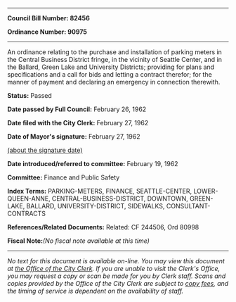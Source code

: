 

********

**Council Bill Number: 82456**
   
**Ordinance Number: 90975**
********

 An ordinance relating to the purchase and installation of parking meters in the Central Business District fringe, in the vicinity of Seattle Center, and in the Ballard, Green Lake and University Districts; providing for plans and specifications and a call for bids and letting a contract therefor; for the manner of payment and declaring an emergency in connection therewith.

**Status:** Passed
   
**Date passed by Full Council:** February 26, 1962
   
**Date filed with the City Clerk:** February 27, 1962
   
**Date of Mayor's signature:** February 27, 1962
   
[(about the signature date)](/~public/approvaldate.htm)
   
   
   
**Date introduced/referred to committee:** February 19, 1962
   
**Committee:** Finance and Public Safety
   
   
**Index Terms:** PARKING-METERS, FINANCE, SEATTLE-CENTER, LOWER-QUEEN-ANNE, CENTRAL-BUSINESS-DISTRICT, DOWNTOWN, GREEN-LAKE, BALLARD, UNIVERSITY-DISTRICT, SIDEWALKS, CONSULTANT-CONTRACTS

**References/Related Documents:** Related: CF 244506, Ord 80998

**Fiscal Note:**_(No fiscal note available at this time)_
********

_No text for this document is available on-line. You may view this document at [the Office of the City Clerk](http://www.seattle.gov/leg/clerk/contactUs.htm). If you are unable to visit the Clerk's Office, you may request a copy or scan be made for you by Clerk staff. Scans and copies provided by the Office of the City Clerk are subject to [copy fees](http://clerk.seattle.gov/~public/clerkfees.htm), and the timing of service is dependent on the availability of staff._

